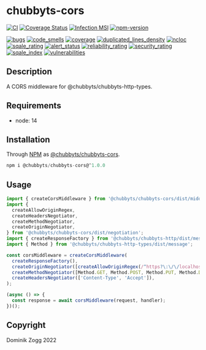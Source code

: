 # chubbyts-cors

[![CI](https://github.com/chubbyts/chubbyts-cors/workflows/CI/badge.svg?branch=master)](https://github.com/chubbyts/chubbyts-cors/actions?query=workflow%3ACI)
[![Coverage Status](https://coveralls.io/repos/github/chubbyts/chubbyts-cors/badge.svg?branch=master)](https://coveralls.io/github/chubbyts/chubbyts-cors?branch=master)
[![Infection MSI](https://badge.stryker-mutator.io/github.com/chubbyts/chubbyts-cors/master)](https://dashboard.stryker-mutator.io/reports/github.com/chubbyts/chubbyts-cors/master)
[![npm-version](https://img.shields.io/npm/v/@chubbyts/chubbyts-cors.svg)](https://www.npmjs.com/package/@chubbyts/chubbyts-cors)

[![bugs](https://sonarcloud.io/api/project_badges/measure?project=chubbyts_chubbyts-cors&metric=bugs)](https://sonarcloud.io/dashboard?id=chubbyts_chubbyts-cors)
[![code_smells](https://sonarcloud.io/api/project_badges/measure?project=chubbyts_chubbyts-cors&metric=code_smells)](https://sonarcloud.io/dashboard?id=chubbyts_chubbyts-cors)
[![coverage](https://sonarcloud.io/api/project_badges/measure?project=chubbyts_chubbyts-cors&metric=coverage)](https://sonarcloud.io/dashboard?id=chubbyts_chubbyts-cors)
[![duplicated_lines_density](https://sonarcloud.io/api/project_badges/measure?project=chubbyts_chubbyts-cors&metric=duplicated_lines_density)](https://sonarcloud.io/dashboard?id=chubbyts_chubbyts-cors)
[![ncloc](https://sonarcloud.io/api/project_badges/measure?project=chubbyts_chubbyts-cors&metric=ncloc)](https://sonarcloud.io/dashboard?id=chubbyts_chubbyts-cors)
[![sqale_rating](https://sonarcloud.io/api/project_badges/measure?project=chubbyts_chubbyts-cors&metric=sqale_rating)](https://sonarcloud.io/dashboard?id=chubbyts_chubbyts-cors)
[![alert_status](https://sonarcloud.io/api/project_badges/measure?project=chubbyts_chubbyts-cors&metric=alert_status)](https://sonarcloud.io/dashboard?id=chubbyts_chubbyts-cors)
[![reliability_rating](https://sonarcloud.io/api/project_badges/measure?project=chubbyts_chubbyts-cors&metric=reliability_rating)](https://sonarcloud.io/dashboard?id=chubbyts_chubbyts-cors)
[![security_rating](https://sonarcloud.io/api/project_badges/measure?project=chubbyts_chubbyts-cors&metric=security_rating)](https://sonarcloud.io/dashboard?id=chubbyts_chubbyts-cors)
[![sqale_index](https://sonarcloud.io/api/project_badges/measure?project=chubbyts_chubbyts-cors&metric=sqale_index)](https://sonarcloud.io/dashboard?id=chubbyts_chubbyts-cors)
[![vulnerabilities](https://sonarcloud.io/api/project_badges/measure?project=chubbyts_chubbyts-cors&metric=vulnerabilities)](https://sonarcloud.io/dashboard?id=chubbyts_chubbyts-cors)

## Description

A CORS middleware for @chubbyts/chubbyts-http-types.

## Requirements

 * node: 14

## Installation

Through [NPM](https://www.npmjs.com) as [@chubbyts/chubbyts-cors][1].

```ts
npm i @chubbyts/chubbyts-cors@^1.0.0
```

## Usage

```ts
import { createCorsMiddleware } from '@chubbyts/chubbyts-cors/dist/middleware';
import {
  createAllowOriginRegex,
  createHeadersNegotiator,
  createMethodNegotiator,
  createOriginNegotiator,
} from '@chubbyts/chubbyts-cors/dist/negotiation';
import { createResponseFactory } from '@chubbyts/chubbyts-http/dist/message-factory';
import { Method } from '@chubbyts/chubbyts-http-types/dist/message';

const corsMiddleware = createCorsMiddleware(
  createResponseFactory(),
  createOriginNegotiator([createAllowOriginRegex(/^https?\:\/\/localhost(\:\d+)?$/)]),
  createMethodNegotiator([Method.GET, Method.POST, Method.PUT, Method.DELETE]),
  createHeadersNegotiator(['Content-Type', 'Accept']),
);

(async () => {
  const response = await corsMiddleware(request, handler);
})();
```

## Copyright

Dominik Zogg 2022

[1]: https://www.npmjs.com/package/@chubbyts/chubbyts-cors
